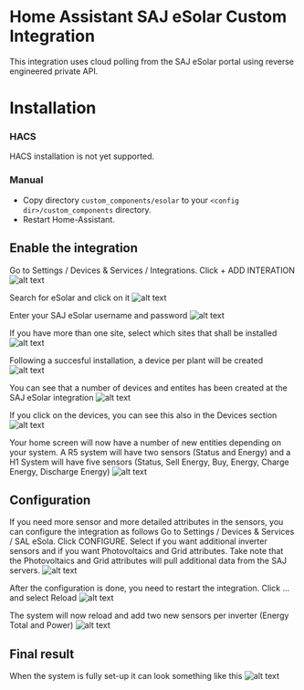 # Home Assistant SAJ eSolar Custom Integration
This integration uses cloud polling from the SAJ eSolar portal using reverse engineered private API.

# Installation
### HACS
HACS installation is not yet supported.

### Manual
- Copy directory `custom_components/esolar` to your `<config dir>/custom_components` directory.
- Restart Home-Assistant.

## Enable the integration
Go to Settings / Devices & Services / Integrations. Click + ADD INTERATION
![alt text](https://github.com/faanskit/ha-esolar/blob/main/images/setup_step_1.png)

Search for eSolar and click on it
![alt text](https://github.com/faanskit/ha-esolar/blob/main/images/setup_step_2.png)

Enter your SAJ eSolar username and password
![alt text](https://github.com/faanskit/ha-esolar/blob/main/images/setup_step_3.png)

If you have more than one site, select which sites that shall be installed
![alt text](https://github.com/faanskit/ha-esolar/blob/main/images/setup_step_4.png)

Following a succesful installation, a device per plant will be created
![alt text](https://github.com/faanskit/ha-esolar/blob/main/images/setup_step_5.png)

You can see that a number of devices and entites has been created at the SAJ eSolar integration
![alt text](https://github.com/faanskit/ha-esolar/blob/main/images/setup_done_1.png)

If you click on the devices, you can see this also in the Devices section
![alt text](https://github.com/faanskit/ha-esolar/blob/main/images/setup_done_2.png)

Your home screen will now have a number of new entities depending on your system. A R5 system will have two sensors (Status and Energy) and a H1 System will have five sensors (Status, Sell Energy, Buy, Energy, Charge Energy, Discharge Energy)
![alt text](https://github.com/faanskit/ha-esolar/blob/main/images/setup_done_3.png)

## Configuration
If you need more sensor and more detailed attributes in the sensors, you can configure the integration as follows
Go to Settings / Devices & Services / SAL eSola. Click CONFIGURE.
Select if you want additional inverter sensors and if you want Photovoltaics and Grid attributes.
Take note that the Photovoltaics and Grid attributes will pull additional data from the SAJ servers.
![alt text](https://github.com/faanskit/ha-esolar/blob/main/images/configure_step_1.png)

After the configuration is done, you need to restart the integration. Click ... and select Reload
![alt text](https://github.com/faanskit/ha-esolar/blob/main/images/configure_step_2.png)

The system will now reload and add two new sensors per inverter (Energy Total and Power)
![alt text](https://github.com/faanskit/ha-esolar/blob/main/images/configure_step_3.png)

## Final result
When the system is fully set-up it can look something like this
![alt text](https://github.com/faanskit/ha-esolar/blob/main/images/all_done.png)
